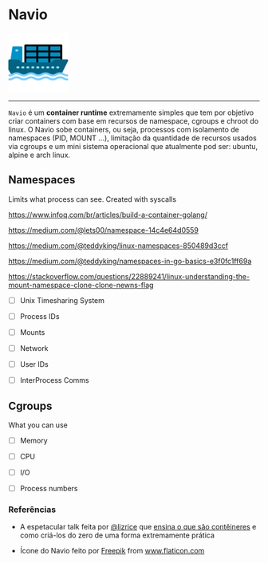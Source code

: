 # Navio

<img src="/cargueiro.png" alt="drawing" width="120"/>

----------------------------

`Navio` é um **container runtime** extremamente simples que tem por objetivo criar containers com base em 
recursos de namespace, cgroups e chroot do linux. O Navio sobe containers, ou seja, processos com isolamento 
de namespaces (PID, MOUNT ...), limitação da quantidade de recursos usados via cgroups e um mini sistema operacional 
que atualmente pod ser: ubuntu, alpine e arch linux.


## Namespaces

Limits what process can see. Created with syscalls


https://www.infoq.com/br/articles/build-a-container-golang/

https://medium.com/@lets00/namespace-14c4e64d0559

https://medium.com/@teddyking/linux-namespaces-850489d3ccf

https://medium.com/@teddyking/namespaces-in-go-basics-e3f0fc1ff69a

https://stackoverflow.com/questions/22889241/linux-understanding-the-mount-namespace-clone-clone-newns-flag


- [ ] Unix Timesharing System

- [ ] Process IDs

- [ ] Mounts

- [ ] Network

- [ ] User IDs

- [ ] InterProcess Comms


## Cgroups

What you can use

- [ ] Memory

- [ ] CPU

- [ ] I/O

- [ ] Process numbers



### Referências

- A espetacular talk feita por [@lizrice](https://github.com/lizrice) que [ensina o que são contêineres](https://www.youtube.com/watch?v=8fi7uSYlOdc) e como criá-los do zero de uma forma extremamente prática 


- <div>Ícone do Navio feito por <a href="https://www.flaticon.com/br/autores/freepik" title="Freepik">Freepik</a> from <a href="https://www.flaticon.com/br/" title="Flaticon">www.flaticon.com</a></div>
